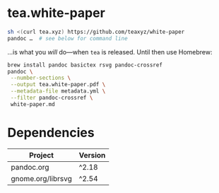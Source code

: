 # tea.white-paper

```sh
sh <(curl tea.xyz) https://github.com/teaxyz/white-paper
pandoc …  # see below for command line
```

…is what you *will* do—when `tea` is released.
Until then use Homebrew:

```sh
brew install pandoc basictex rsvg pandoc-crossref
pandoc \
 --number-sections \
 --output tea.white-paper.pdf \
 --metadata-file metadata.yml \
 --filter pandoc-crossref \
 white-paper.md
```

# Dependencies

| Project           | Version |
|-------------------|---------|
| pandoc.org        | ^2.18   |
| gnome.org/librsvg | ^2.54   |
